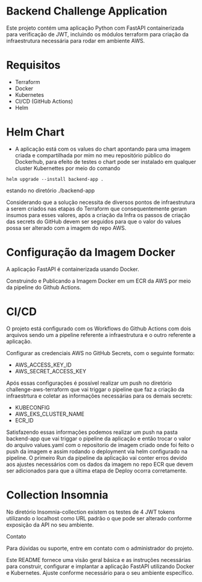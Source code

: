 # Backend Challenge Application

Este projeto contém uma aplicação Python com FastAPI containerizada para verificação de JWT, incluindo os módulos terraform para criação da infraestrutura necessária para rodar em ambiente AWS.

# Requisitos

- Terraform
- Docker
- Kubernetes
- CI/CD (GitHub Actions)
- Helm

# Helm Chart

- A aplicação está com os values do chart apontando para uma imagem criada e compartilhada por mim no meu repositório público do Dockerhub, para efeito de testes o chart pode ser instalado em qualquer cluster Kubernettes por meio do comando

```
helm upgrade --install backend-app .
```

estando no diretório ./backend-app

Considerando que a solução necessita de diversos pontos de infraestrutura a serem criados nas etapas do Terraform que consequentemente geram insumos para esses valores, após a criação da Infra os passos de criação das secrets do GitHub devem ser seguidos para que o valor do values possa ser alterado com a imagem do repo AWS.


# Configuração da Imagem Docker

A aplicação FastAPI é containerizada usando Docker. 

Construindo e Publicando a Imagem Docker em um ECR da AWS por meio da pipeline do Github Actions.

# CI/CD

O projeto está configurado com os Workflows do Github Actions com dois arquivos sendo um a pipeline referente a infraestrutura e o outro referente a aplicação.

Configurar as credenciais AWS no GitHub Secrets, com o seguinte formato:

- AWS_ACCESS_KEY_ID
- AWS_SECRET_ACCESS_KEY

Após essas configurações é possível realizar um push no diretório challenge-aws-terraform que vai triggar o pipeline que faz a criação da infraestrtura e coletar as informações necessárias para os demais secrets:

- KUBECONFIG
- AWS_EKS_CLUSTER_NAME
- ECR_ID

Satisfazendo essas informações podemos realizar um push na pasta backend-app que vai triggar o pipeline da aplicação e então trocar o valor do arquivo values.yaml com o repositorio de imagem criado onde foi feito o push da imagem e assim rodando o deployment via helm configurado na pipeline.
O primeiro Run da pipeline da aplicação vai conter erros devido aos ajustes necessários com os dados da imagem no repo ECR que devem ser adicionados para que a última etapa de Deploy ocorra corretamente.

# Collection Insomnia

No diretório Insomnia-collection existem os testes de 4 JWT tokens utilizando o localhost como URL padrão o que pode ser alterado conforme exposição da API no seu ambiente.

Contato

Para dúvidas ou suporte, entre em contato com o administrador do projeto.

Este README fornece uma visão geral básica e as instruções necessárias para construir, configurar e implantar a aplicação FastAPI utilizando Docker e Kubernetes. Ajuste conforme necessário para o seu ambiente específico.
